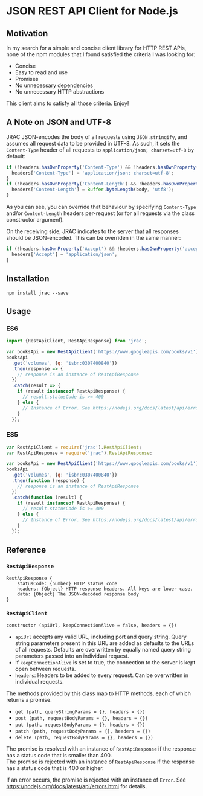 # JSON REST API Client for Node.js

## Motivation
In my search for a simple and concise client library for HTTP REST APIs, none of the npm modules that I found satisfied
the criteria I was looking for:
- Concise
- Easy to read and use
- Promises
- No unnecessary dependencies
- No unnecessary HTTP abstractions

This client aims to satisfy all those criteria. Enjoy!


## A Note on JSON and UTF-8

JRAC JSON-encodes the body of all requests using `JSON.stringify`, and assumes all request data to be provided in UTF-8.
As such, it sets the `Content-Type` header of all requests to `application/json; charset=utf-8` by default:

```javascript
if (!headers.hasOwnProperty('Content-Type') && !headers.hasOwnProperty('content-type')) {
  headers['Content-Type'] = 'application/json; charset=utf-8';
}
if (!headers.hasOwnProperty('Content-Length') && !headers.hasOwnProperty('content-length')) {
  headers['Content-Length'] = Buffer.byteLength(body, 'utf8');
}
```

As you can see, you can override that behaviour by specifying `Content-Type` and/or `Content-Length` headers per-request
(or for all requests via the class constructor argument).

On the receiving side, JRAC indicates to the server that all responses should be JSON-encoded. This can be overriden in
the same manner:

```javascript
if (!headers.hasOwnProperty('Accept') && !headers.hasOwnProperty('accept')) {
  headers['Accept'] = 'application/json';
}
```


## Installation
```
npm install jrac --save
```


## Usage

### ES6
```javascript
import {RestApiClient, RestApiResponse} from 'jrac';

var booksApi = new RestApiClient('https://www.googleapis.com/books/v1');
booksApi
  .get('volumes', {q: 'isbn:0307400840'})
  .then(response => {
    // response is an instance of RestApiResponse
  })
  .catch(result => {
    if (result instanceof RestApiResponse) {
      // result.statusCode is >= 400
    } else {
      // Instance of Error. See https://nodejs.org/docs/latest/api/errors.html
    }
  });
```

### ES5
```javascript
var RestApiClient = require('jrac').RestApiClient;
var RestApiResponse = require('jrac').RestApiResponse;

var booksApi = new RestApiClient('https://www.googleapis.com/books/v1');
booksApi
  .get('volumes', {q: 'isbn:0307400840'})
  .then(function (response) {
    // response is an instance of RestApiResponse
  })
  .catch(function (result) {
    if (result instanceof RestApiResponse) {
      // result.statusCode is >= 400
    } else {
      // Instance of Error. See https://nodejs.org/docs/latest/api/errors.html
    }
  });
```

## Reference

### `RestApiResponse`

```
RestApiResponse {
    statusCode: {number} HTTP status code
    headers: {Object} HTTP response headers. All keys are lower-case.
    data: {Object} The JSON-decoded response body
}
```

### `RestApiClient`

`constructor (apiUrl, keepConnectionAlive = false, headers = {})`

- `apiUrl` accepts any valid URL, including port and query string. Query string parameters
present in this URL are added as defaults to the URLs of all requests. Defaults are overwritten
by equally named query string parameters passed into an individual request.
- If `keepConnectionAlive` is set to true, the connection to the server is kept open between requests.
- `headers`: Headers to be added to every request. Can be overwritten in individual requests.

The methods provided by this class map to HTTP methods, each of which returns a promise.

- `get (path, queryStringParams = {}, headers = {})`
- `post (path, requestBodyParams = {}, headers = {})`
- `put (path, requestBodyParams = {}, headers = {})`
- `patch (path, requestBodyParams = {}, headers = {})`
- `delete (path, requestBodyParams = {}, headers = {})`

The promise is resolved with an instance of `RestApiResponse` if the response has a status code that is smaller than 400.
<br> The promise is rejected with an instance of `RestApiResponse` if the response has a status code that is 400 or higher.

If an error occurs, the promise is rejected with an instance of `Error`.
See <https://nodejs.org/docs/latest/api/errors.html> for details.
